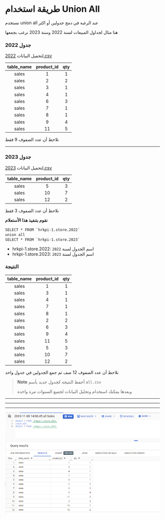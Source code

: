 # طريقة استخدام Union All 

نستخدم union all عند الرغبة في دمج جدولين أو اكثر


هنا مثال لجداول المبيعات لسنة 2022 وسنة 2023 نرغب بجمعها



### جدول 2022
 لتحميل البيانات [2022.csv](/./2022.csv)

| **table_name** | **product_id** | **qty** |
|:--------------:|:--------------:|:-------:|
| sales          | 1              | 1       |
| sales          | 2              | 2       |
| sales          | 3              | 1       |
| sales          | 4              | 1       |
| sales          | 6              | 3       |
| sales          | 7              | 1       |
| sales          | 8              | 1       |
| sales          | 9              | 4       |
| sales          | 11             | 5       |

نلاحظ أن عدد الصفوف 9 فقط


-----------------------------------------

###  جدول 2023

 لتحميل البيانات [2023.csv](/./2023.csv)

| **table_name** | **product_id** | **qty** |
|:--------------:|:--------------:|:-------:|
| sales          | 5              | 3       |
| sales          | 10             | 7       |
| sales          | 12             | 2       |

نلاحظ أن عدد الصفوف 3 فقط



**نقوم بتنفيذ هذا الأستعلام**

``````
SELECT * FROM `hrkpi-1.store.2022` 
union all
SELECT * FROM `hrkpi-1.store.2023` 
``````

* hrkpi-1.store.2022: اسم الجدول لسنة `2022`
* hrkpi-1.store.2023: اسم الجدول لسنة `2023`


### النتيجة

| **table_name** | **product_id** | **qty** |
|:--------------:|:--------------:|:-------:|
| sales          | 1              | 1       |
| sales          | 3              | 1       |
| sales          | 4              | 1       |
| sales          | 7              | 1       |
| sales          | 8              | 1       |
| sales          | 2              | 2       |
| sales          | 6              | 3       |
| sales          | 9              | 4       |
| sales          | 11             | 5       |
| sales          | 5              | 3       |
| sales          | 10             | 7       |
| sales          | 12             | 2       |

نلاحظ أن عدد الصفوف 12 صف 
تم جمع الجدولين في جدول واحد 


> **Note**
> أحفظ النتيجة كجدول جديد بأسم `all.csv`
>
> وبعدها يمكنك استخدام وتحليل البيانات لجميع السنوات مرة واحدة
>


-------------
-------------
-------------



![النتيجة النهائية](union_all_result.png)
